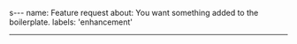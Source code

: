 s---
name: Feature request
about: You want something added to the boilerplate.
labels: 'enhancement'

---
